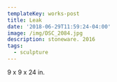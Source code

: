 ```yaml
---
templateKey: works-post
title: Leak
date: '2018-06-29T11:59:24-04:00'
image: /img/DSC_2084.jpg
description: stoneware. 2016
tags:
  - sculpture
---
```

9 x 9 x 24 in.
